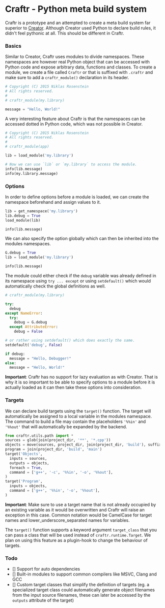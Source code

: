 # Craftr - Python meta build system

Craftr is a prototype and an attempted to create a meta build system
far superior to [Creator](https://github.com/creator-build/creator). 
Although Creator used Python to declare build rules, it didn't feel
pythonic at all. This should be different in Craftr.

### Basics

Similar to Creator, Craftr uses modules to divide namespaces. These
namespaces are however real Python object that can be accessed with
Python code and expose arbitrary data, functions and classes. To
create a module, we create a file called `Craftr` or that is suffixed
with `.craftr` and make sure to add a `craftr_module()` declaration
in its header.

```python
# Copyright (C) 2015 Niklas Rosenstein
# All rights reserved.
#
# craftr_module(my.library)

message = "Hello, World!"
```

A very interesting feature about Craftr is that the namespaces can
be accessed dotted in Python code, which was not possible in Creator.

```python
# Copyright (C) 2015 Niklas Rosenstein
# All rights reserved.
#
# craftr_module(app)

lib = load_module('my.library')

# Now we can use `lib` or `my.library` to access the module.
info(lib.message)
info(my.library.message)
```

### Options

In order to define options before a module is loaded, we can create
the namespace beforehand and assign values to it.

```python
lib = get_namespace('my.library')
lib.debug = True
load_module(lib)

info(lib.message)
```

We can also specify the option globally which can then be inherited
into the modules namespaces.

```python
G.debug = True
lib = load_module('my.library')

info(lib.message)
```

The module could either check if the `debug` variable was already
defined in its namespace using `try ... except` or using `setdefault()`
which would automatically check the global definitions as well.

```python
# craftr_module(my.library)

try:
  debug
except NameError:
  try:
    debug = G.debug
  except AttributeError:
    debug = False

# or rather using setdefault() which does exactly the same.
setdefault('debug', False)

if debug:
  message = "Hello, Debugger!"
else:
  message = "Hello, World!"
```

__Important__: Craftr has no support for lazy evaluation as with Creator.
That is why it is so important to be able to specify options to a module
before it is actually loaded as it can then take these options into
consideration.

### Targets

We can declare build targets using the `target()` function. The target
will automatically be assigned to a local variable in the modules namespace.
The command to build a file may contain the placeholders `'%%in'` and
`'%%out'` that will automatically be expanded by the backend.

```python
from craftr.utils.path import *
sources = glob(join(project_dir, '**', '*.cpp'))
objects = move(sources, project_dir, join(project_dir, 'build'), suffix='o')
program = join(project_dir, 'build', 'main')
target('Objects',
  inputs = sources,
  outputs = objects,
  foreach = True,
  command = ['g++', '-c', '%%in', '-o', '%%out'],
)
target('Program',
  inputs = objects,
  command = ['g++', '%%in', '-o', '%%out'],
)
```

__Important__: Make sure to use a target name that is not already
occupied by an existing variable as it would be overwritten and Craftr
will raise an exception in this case. Common notation would be CamelCase
for target names and lower\_underscore\_separated names for variables.

The `target()` function supports a keyword argument `target_class` that
you can pass a class that will be used instead of `craftr.runtime.Target`.
We plan on using this feature as a plugin-hook to change the behaviour
of targets.

### Todo

- [] Support for auto dependencies
- [] Built-in modules to support common compilers like MSVC, Clang and GCC
- [] Custom target classes that simplify the definition of targets (eg.
  a specialized target class could automatically generate object filenames
  from the input source filenames, these can later be accessed by the
  `outputs` attribute of the target)
